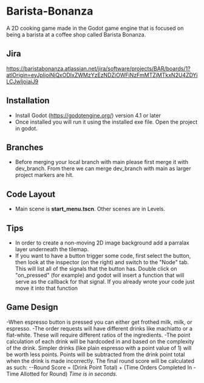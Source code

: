 # Barista-Bonanza
A 2D cooking game made in the Godot game engine that is focused on being a barista at a coffee shop called Barista Bonanza.

## Jira
https://baristabonanza.atlassian.net/jira/software/projects/BAR/boards/1?atlOrigin=eyJpIjoiNjQxODIxZWMzYzEzNDZiOWFjNzFmMTZjMTkxN2U4ZDYiLCJwIjoiaiJ9

## Installation

- Install Godot (https://godotengine.org/) version 4.1 or later
- Once installed you will run it using the installed exe file. Open the project in godot.

## Branches

- Before merging your local branch with main please first merge it with dev_branch. From there we can merge dev_branch with main as larger project markers are hit.

## Code Layout

- Main scene is **start_menu.tscn**. Other scenes are in Levels.

## Tips
- In order to create a non-moving 2D image background add a parralax layer underneath the tilemap.
- If you want to have a button trigger some code, first select the button, then look at the inspector (on the right) and switch to the "Node" tab. This will list all of the signals that the button has. Double click on "on_pressed" (for example) and godot will insert a function that will serve as the callback for that signal. If you already wrote your code just move it into that function

## Game Design
-When espresso button is pressed you can either get frothed milk, milk, or espresso.
-The order requests will have different drinks like machiatto or a flat-white. These will require different ratios of the ingredients. 
-The point calculation of each drink will be hardcoded in and based on the complexity of the drink. Simpler drinks (like plain espresso with a point value of 1) will be worth less points. Points will be subtracted from the drink point total when the drink is made incorrectly. The final round score will be calculated as such:
	--Round Score = (Drink Point Total) + (Time Orders Completed In - Time Allotted for Round)	*Time is in seconds.*
